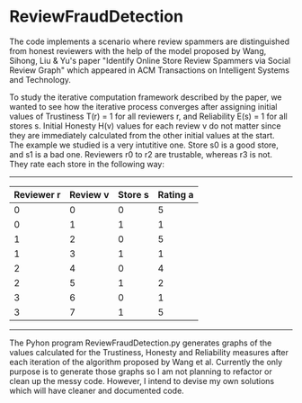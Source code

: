 # ReviewFraudDetection

The code implements a scenario where review spammers are distinguished from honest reviewers with the help of the model proposed by Wang, Sihong, Liu & Yu's paper "Identify Online Store Review Spammers via Social Review Graph" which appeared in ACM Transactions on Intelligent Systems and Technology.

To study the iterative computation framework described by the paper, we wanted to see how the iterative process converges after assigning initial values of Trustiness T(r) = 1 for all reviewers r, and Reliability E(s) = 1 for all stores s. Initial Honesty H(v) values for each review v do not matter since they are immediately calculated from the other initial values at the start.  
The example we studied is a very intutitive one. Store s0 is a good store, and s1 is a bad one. Reviewers r0 to r2 are trustable, whereas r3 is not. They rate each store in the following way: 
 _____________________________________________
| Reviewer r| Review v | Store s  | Rating a  |
|-----------|----------|----------|-----------|
|     0     |     0    |    0     |     5     |
|     0     |     1    |    1     |     1     |
|     1     |     2    |    0     |     5     |
|     1     |     3    |    1     |     1     |
|     2     |     4    |    0     |     4     |
|     2     |     5    |    1     |     2     |
|     3     |     6    |    0     |     1     |
|     3     |     7    |    1     |     5     |
______________________________________________

The Pyhon program ReviewFraudDetection.py generates graphs of the values calculated for the Trustiness, Honesty and Reliability measures after each iteration of the algorithm proposed by Wang et al. Currently the only purpose is to generate those graphs so I am not planning to refactor or clean up the messy code. However, I intend to devise my own solutions which will have cleaner and documented code.   
